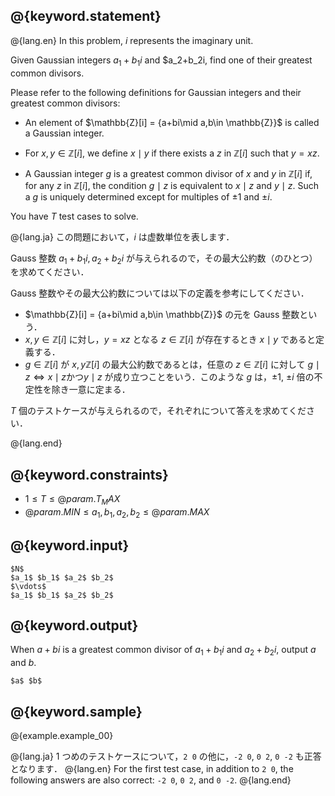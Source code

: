 ## @{keyword.statement}

@{lang.en}
In this problem, $i$ represents the imaginary unit.

Given Gaussian integers $a_1+b_1i$ and $a_2+b_2i, find one of their greatest common divisors.

Please refer to the following definitions for Gaussian integers and their greatest common divisors:

- An element of $\mathbb{Z}[i] = \{a+bi\mid a,b\in \mathbb{Z}}$ is called a Gaussian integer.

- For $x, y \in \mathbb{Z}[i]$, we define $x\mid y$ if there exists a $z$ in $\mathbb{Z}[i]$ such that $y = xz$.

- A Gaussian integer $g$ is a greatest common divisor of $x$ and $y$ in $\mathbb{Z}[i]$ if, for any $z$ in $\mathbb{Z}[i]$, the condition $g\mid z$ is equivalent to $x\mid z$ and $y\mid z$. Such a $g$ is uniquely determined except for multiples of $\pm 1$ and $\pm i$.

You have $T$ test cases to solve.

@{lang.ja}
この問題において，$i$ は虚数単位を表します．

Gauss 整数 $a_1+b_1i, a_2+b_2i$ が与えられるので，その最大公約数（のひとつ）を求めてください．

Gauss 整数やその最大公約数については以下の定義を参考にしてください．

- $\mathbb{Z}[i] = \{a+bi\mid a,b\in \mathbb{Z}}$ の元を Gauss 整数という．
- $x,y \in \mathbb{Z}[i]$ に対し，$y=xz$ となる $z \in \mathbb{Z}[i]$ が存在するとき $x\mid y$ であると定義する．
- $g \in \mathbb{Z}[i]$ が $x,y \mathbb{Z}[i]$ の最大公約数であるとは，任意の $z\in \mathbb{Z}[i]$ に対して $g\mid z \iff x\mid z \text{かつ} y\mid z$ が成り立つことをいう．このような $g$ は，$\pm 1$, $\pm i$ 倍の不定性を除き一意に定まる．

$T$ 個のテストケースが与えられるので，それぞれについて答えを求めてください．

@{lang.end}

## @{keyword.constraints}
- $1 \leq T \leq @{param.T_MAX}$
- $@{param.MIN} \leq a_1, b_1, a_2, b_2 \leq @{param.MAX}$

## @{keyword.input}

```
$N$
$a_1$ $b_1$ $a_2$ $b_2$
$\vdots$
$a_1$ $b_1$ $a_2$ $b_2$
```

## @{keyword.output}

When $a+bi$ is a greatest common divisor of $a_1+b_1i$ and $a_2+b_2i$, output $a$ and $b$. 
```
$a$ $b$
```

## @{keyword.sample}

@{example.example_00}

@{lang.ja}
$1$ つめのテストケースについて，`2 0` の他に，`-2 0`, `0 2`, `0 -2` も正答となります．
@{lang.en}
For the first test case, in addition to `2 0`, the following answers are also correct: `-2 0`, `0 2`, and `0 -2`.
@{lang.end}
